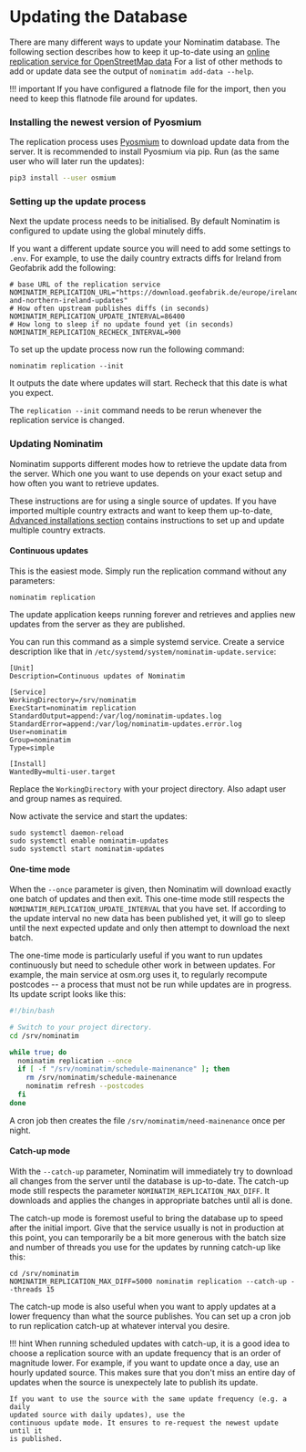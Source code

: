 # Updating the Database

There are many different ways to update your Nominatim database.
The following section describes how to keep it up-to-date using
an [online replication service for OpenStreetMap data](https://wiki.openstreetmap.org/wiki/Planet.osm/diffs)
For a list of other methods to add or update data see the output of
`nominatim add-data --help`.

!!! important
    If you have configured a flatnode file for the import, then you
    need to keep this flatnode file around for updates.

### Installing the newest version of Pyosmium

The replication process uses
[Pyosmium](https://docs.osmcode.org/pyosmium/latest/updating_osm_data.html)
to download update data from the server.
It is recommended to install Pyosmium via pip.
Run (as the same user who will later run the updates):

```sh
pip3 install --user osmium
```

### Setting up the update process

Next the update process needs to be initialised. By default Nominatim is configured
to update using the global minutely diffs.

If you want a different update source you will need to add some settings
to `.env`. For example, to use the daily country extracts
diffs for Ireland from Geofabrik add the following:

    # base URL of the replication service
    NOMINATIM_REPLICATION_URL="https://download.geofabrik.de/europe/ireland-and-northern-ireland-updates"
    # How often upstream publishes diffs (in seconds)
    NOMINATIM_REPLICATION_UPDATE_INTERVAL=86400
    # How long to sleep if no update found yet (in seconds)
    NOMINATIM_REPLICATION_RECHECK_INTERVAL=900

To set up the update process now run the following command:

    nominatim replication --init

It outputs the date where updates will start. Recheck that this date is
what you expect.

The `replication --init` command needs to be rerun whenever the replication
service is changed.

### Updating Nominatim

Nominatim supports different modes how to retrieve the update data from the
server. Which one you want to use depends on your exact setup and how often you
want to retrieve updates.

These instructions are for using a single source of updates. If you have
imported multiple country extracts and want to keep them
up-to-date, [Advanced installations section](Advanced-Installations.md)
contains instructions to set up and update multiple country extracts.

#### Continuous updates

This is the easiest mode. Simply run the replication command without any
parameters:

    nominatim replication

The update application keeps running forever and retrieves and applies
new updates from the server as they are published.

You can run this command as a simple systemd service. Create a service
description like that in `/etc/systemd/system/nominatim-update.service`:

```
[Unit]
Description=Continuous updates of Nominatim

[Service]
WorkingDirectory=/srv/nominatim
ExecStart=nominatim replication
StandardOutput=append:/var/log/nominatim-updates.log
StandardError=append:/var/log/nominatim-updates.error.log
User=nominatim
Group=nominatim
Type=simple

[Install]
WantedBy=multi-user.target
```

Replace the `WorkingDirectory` with your project directory. Also adapt user
and group names as required.

Now activate the service and start the updates:

```
sudo systemctl daemon-reload
sudo systemctl enable nominatim-updates
sudo systemctl start nominatim-updates
```

#### One-time mode

When the `--once` parameter is given, then Nominatim will download exactly one
batch of updates and then exit. This one-time mode still respects the
`NOMINATIM_REPLICATION_UPDATE_INTERVAL` that you have set. If according to
the update interval no new data has been published yet, it will go to sleep
until the next expected update and only then attempt to download the next batch.

The one-time mode is particularly useful if you want to run updates continuously
but need to schedule other work in between updates. For example, the main
service at osm.org uses it, to regularly recompute postcodes -- a process that
must not be run while updates are in progress. Its update script
looks like this:

```sh
#!/bin/bash

# Switch to your project directory.
cd /srv/nominatim

while true; do
  nominatim replication --once
  if [ -f "/srv/nominatim/schedule-mainenance" ]; then
    rm /srv/nominatim/schedule-mainenance
    nominatim refresh --postcodes
  fi
done
```

A cron job then creates the file `/srv/nominatim/need-mainenance` once per night.


#### Catch-up mode

With the `--catch-up` parameter, Nominatim will immediately try to download
all changes from the server until the database is up-to-date. The catch-up mode
still respects the parameter `NOMINATIM_REPLICATION_MAX_DIFF`. It downloads and
applies the changes in appropriate batches until all is done.

The catch-up mode is foremost useful to bring the database up to speed after the
initial import. Give that the service usually is not in production at this
point, you can temporarily be a bit more generous with the batch size and
number of threads you use for the updates by running catch-up like this:

```
cd /srv/nominatim
NOMINATIM_REPLICATION_MAX_DIFF=5000 nominatim replication --catch-up --threads 15
```

The catch-up mode is also useful when you want to apply updates at a lower
frequency than what the source publishes. You can set up a cron job to run
replication catch-up at whatever interval you desire.

!!! hint
    When running scheduled updates with catch-up, it is a good idea to choose
    a replication source with an update frequency that is an order of magnitude
    lower. For example, if you want to update once a day, use an hourly updated
    source. This makes sure that you don't miss an entire day of updates when
    the source is unexpectely late to publish its update.

    If you want to use the source with the same update frequency (e.g. a daily
    updated source with daily updates), use the
    continuous update mode. It ensures to re-request the newest update until it
    is published.
